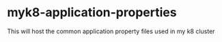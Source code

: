 # myk8-application-properties
This will host the common application property files used in my k8 cluster
